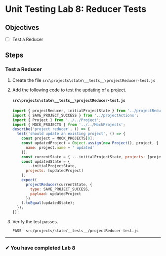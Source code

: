 # Unit Testing Lab 8: Reducer Tests

## Objectives

- [ ] Test a Reducer

## Steps

### Test a Reducer

1. Create the file `src\projects\state\__tests__\projectReducer-test.js`
1. Add the following code to test the updating of a project.

   #### `src\projects\state\__tests__\projectReducer-test.js`

   ```js
   import { projectReducer, initialProjectState } from '../projectReducer';
   import { SAVE_PROJECT_SUCCESS } from '../projectActions';
   import { Project } from '../../Project';
   import { MOCK_PROJECTS } from '../../MockProjects';
   describe('project reducer', () => {
     test('should update an existing project', () => {
       const project = MOCK_PROJECTS[0];
       const updatedProject = Object.assign(new Project(), project, {
         name: project.name + ' updated'
       });
       const currentState = { ...initialProjectState, projects: [project] };
       const updatedState = {
         ...initialProjectState,
         projects: [updatedProject]
       };
       expect(
         projectReducer(currentState, {
           type: SAVE_PROJECT_SUCCESS,
           payload: updatedProject
         })
       ).toEqual(updatedState);
     });
   });
   ```

1. Verify the test passes.

   ```shell
   PASS  src/projects/state/__tests__/projectReducer-test.js
   ```

---

### &#10004; You have completed Lab 8
